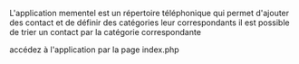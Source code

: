 L'application mementel est un répertoire téléphonique qui permet d'ajouter des contact et de définir des catégories leur correspondants
il est possible de trier un contact par la catégorie correspondante

accédez à l'application par la page index.php